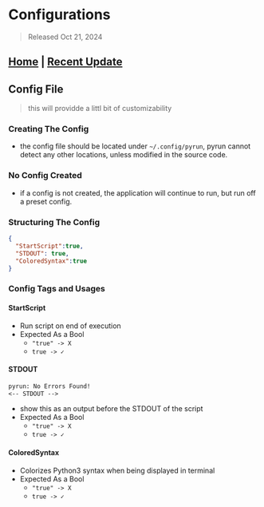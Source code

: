 # Configurations
> Released Oct 21, 2024
## [Home](https://github.com/sjapanwala/pyrun) | [Recent Update](updates.md)
## Config File
> this will providde a littl bit of customizability
### Creating The Config
- the config file should be located under `~/.config/pyrun`, pyrun cannot detect any other locations, unless modified in the source code.

### No Config Created
- if a config is not created, the application will continue to run, but run off a preset config.

### Structuring The Config
```json
{
  "StartScript":true,
  "STDOUT": true,
  "ColoredSyntax":true
}
```
### Config Tags and Usages
#### **StartScript**
  - Run script on end of execution
  - Expected As a Bool
    - `"true" -> X` 
    - `true -> ✓`
#### **STDOUT**
  ```txt
  pyrun: No Errors Found!
  <-- STDOUT -->
  ```
  - show this as an output before the STDOUT of the script
  - Expected As a Bool
    - `"true" -> X` 
    - `true -> ✓`
#### **ColoredSyntax**
  - Colorizes Python3 syntax when being displayed in terminal
  - Expected As a Bool
    - `"true" -> X` 
    - `true -> ✓`
